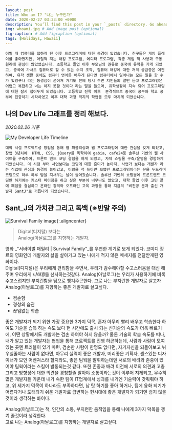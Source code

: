```yaml
---
layout: post
title: Who am I? "나는 누구인가"
date: 2020-02-27 03:33:00 +0900
description: You’ll find this post in your `_posts` directory. Go ahead and edit it and re-build the site to see your changes. # Add post description (optional)
img: whoami.jpg # Add image post (optional)
fig-caption: # Add figcaption (optional)
tags: [Holidays, Hawaii]
---
```

	어릴 때 컴퓨터를 접하게 된 이후 프로그래머에 대한 동경이 있었습니다. 친구들은 게임 플레이를 좋아했지만, 어릴적 저는 해킹 프로그램, 에디터 프로그램, 각종 게임 핵 사용과 구동 원리에 관심이 많았었습니다. 초등학교 졸업 이후 부모님의 권유로 중국에 유학을 가게 되었고, 중국에 가서도 컴퓨터로 할 수 있는 수치 조작, 컴퓨터 해킹에 대한 저의 궁금증은 여전하여, 유학 생활 중에도 컴퓨터 언어를 배우게 된다면 컴퓨터에서 일어나는 모든 일을 할 수가 있겠구나 라는 동경심이 굳어져 가기도 전에 당시 주변 지인들의 말만 듣고 프로그래밍은 어렵고 복잡하고 너는 하지 못할 것이다 라는 말을 들으며, 유학생활이 지속 되어 프로그래밍에 대한 잠시 접어두게 되었습니다. 고등학교 진학 이후  본격적으로 중국어 공부와 학교 공부에 집중하기 시작하였고 이후 대학 과정 까지의 학업을 모두 마치게 되었습니다.  

## 나의 Dev Life 그래프를 정리 해보다.
*2020.02.26 기준*

![My Developer Life Timeline]({{site.baseurl}}/assets/img/blogTimeLine.jpg)

	대학 시절 프로젝트성 창업을 통해 웹 퍼블리싱과 웹 프로그래밍에 대한 관심을 갖게 되었고, 창업 3년차에  HTML, CSS, jQuery를 독학하여 gabia, cafe24등 솔루션 기반의 웹 사이트를 구축하여, 프론트 엔드 코딩 경험을 하게 되었고, 자체 쇼핑몰 구축/운영을 경험하게 되었습니다. 이 시점 부터 사업보다는 코딩에 대한 흥미가 높아져, 사업가 보다는 개발자 라는 직업에 관심과 동경이 늘어갔고, 어렸을 적 높아만 보였던 프로그래밍이라는 문을 두드리며 코딩으로 하루 하루 밤을 지새우는 날이 늘어갔습니다. 솔루션 기반의 쇼핑몰에 프론트엔드 코딩만 하기에는 커스터 마이징을 하고 싶은 부분이 너무나도 많았고, 대학 졸업 이후 고민 끝에 폐업을 결심하고 온라인 강의와 오프라인 교육 과정을 통해 지금의 "비전공 문과 출신 개발자 SantJ"로 거듭나게 되었습니다.

## Sant_J의 가치관 그리고 독백 (※반말 주의)

![Survival Family image]({{site.baseurl}}/assets/img/movieCut.jpg){:.aligncenter}

>Digital(디지털) 보다는  
Analog(아날로그)를 지향하는 개발자.

영화 _"서바이벌 패밀리 | Survival Family"_를 우연한 계기로 보게 되었다. 코미디 장르의 영화인데 개발자의 삶을 살아가고 있는 나에게 적지 않은 메세지를 전달받게된 영화이다.  
Digital(디지털)은 우리에게 편리함을 주면서, 우리가 감수해야할 수고스러움을 대신 해주며 우리에게 *나태함*을 선사하는것같다. Analog(아날로그)는 우리가 사용하기에 비록 수고스럽지만 부지런함을 덤으로 챙겨주곤한다. 고로 나는 부지런한 개발자로 살고자 Analog(아날로그)를 지향하는 좋은 개발자로 살고싶다.

* 겸손함
* 경청의 습관
* 끊임없는 학습

좋은 개발자가 되기 위한 가장 중요한 3가지 덕목, 혼자 아무리 빨리 배우고 학습한다 하여도 기술을 습득 하는 속도 보다 현 시간에도 출시 되는 신기술의 속도가 더욱 빠르기에, 어떤 상황에서도 개발자는 겸손 하여야 하지 않을까? 물론 기술의 학습 속도를 떠나, 내가 알고 있는 개발자는 협업을 통해 프로젝트를 진행 하곤하는데, 사람과 사람이 모여있는 곳엔 트러블이 있기 마련, 겸손한 사람이 한명도 없다면, 자기자신을 되돌아보고 뉘우칠줄아는 사람이 없다면, 아무리 실력이 좋은 개발자, 머리좋은 기획자, 센스있는 디자이너가 모인 어벤져스라 할지라도, 좋은 팀웍을 발휘하는데엔 서로의 배려와 존중이 있어야  팀웍이라는 스킬이 발동되는것 같다. 또한 존중과 배려 이전에 서로의 의견과 고충 그리고 방향성에 대한 의견을 경청할줄 알아야 소통이라는것이 이루어 지게되고, 무수히 많은 개발자들 가운데 내가 속한 팀이 IT업계에서 성과를 내기엔 기술력이 갖춰줘야 하고, 위 세가지 덕목이 하나라도 부족하다면, 남 탓 하기를 좋아 하거나, 팀에 융화 되기가 어렵다거나 도태되기 쉬운 개발자로 급변하는 현시대에 좋은 개발자가 되기엔 쉽지 않을것이라 생각하는 바이다.  
  
Analog(아날로그)는 책, 인간의 소통, 부지런한 움직임을 통해 나에게 3가지 덕목을 챙겨 줄것이라 생각한다.  
고로 나는 Analog(아날로그)를 지향하는 개발자로 살고싶다.